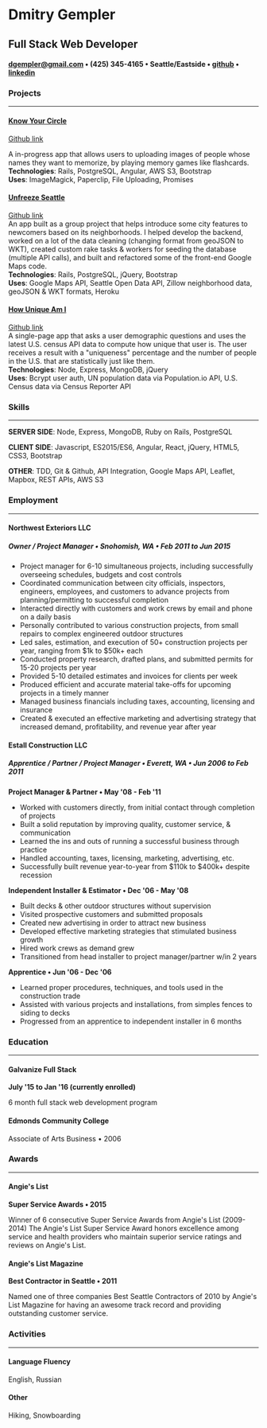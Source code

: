 # Dmitry Gempler
## Full Stack Web Developer

#### [dgempler@gmail.com](mailto:dgempler@gmail.com) • (425) 345-4165 • Seattle/Eastside • [github](http://www.github.com/DGempler) • [linkedin](http://linkedin.com/in/dgempler)

### Projects
---
#### [Know Your Circle](https://knowyourcircle.herokuapp.com/)
[Github link](https://github.com/DGempler/know-your-circle)

A in-progress app that allows users to uploading images of people whose names they want to memorize, by playing memory games like flashcards.
<br/>
**Technologies**: Rails, PostgreSQL, Angular, AWS S3, Bootstrap
<br/>
**Uses**: ImageMagick, Paperclip, File Uploading, Promises

#### [Unfreeze Seattle](http://unfreeze-seattle.herokuapp.com/)
[Github link](https://github.com/lionel-lints/unfreeze-seattle)
<br/>
An app built as a group project that helps introduce some city features to newcomers based on its neighborhoods. I helped develop the backend, worked on a lot of the data cleaning (changing format from geoJSON to WKT), created custom rake tasks & workers for seeding the database (multiple API calls), and built and refactored some of the front-end Google Maps code.
<br/>
**Technologies**: Rails, PostgreSQL, jQuery, Bootstrap
<br/>
**Uses**: Google Maps API, Seattle Open Data API, Zillow neighborhood data, geoJSON & WKT formats, Heroku

#### [How Unique Am I](http://howuniqueami.herokuapp.com/)
[Github link](https://github.com/DGempler/howUniqueAmI)
<br/>
A single-page app that asks a user demographic questions and uses the latest U.S. census API data to compute how unique that user is. The user receives a result with a "uniqueness" percentage and the number of people in the U.S. that are statistically just like them.
<br/>
**Technologies**: Node, Express, MongoDB, jQuery
<br/>
**Uses**:  Bcrypt user auth, UN population data via Population.io API, U.S. Census data via Census Reporter API

### Skills
---
**SERVER SIDE**: Node, Express,  MongoDB, Ruby on Rails, PostgreSQL

**CLIENT SIDE**: Javascript, ES2015/ES6,  Angular, React, jQuery,  HTML5, CSS3, Bootstrap

**OTHER**: TDD, Git & Github,  API Integration, Google Maps API,  Leaflet, Mapbox, REST APIs, AWS S3

### Employment
---
#### Northwest Exteriors LLC
##### Owner / Project Manager • Snohomish, WA • Feb 2011 to Jun 2015

- Project manager for 6-10 simultaneous projects, including successfully overseeing schedules, budgets and cost controls
- Coordinated communication between city officials, inspectors, engineers, employees, and customers to advance projects from planning/permitting to successful completion
- Interacted directly with customers and work crews by email and phone on a daily basis
- Personally contributed to various construction projects, from small repairs to complex engineered outdoor structures
- Led sales, estimation, and execution of 50+ construction projects per year, ranging from $1k to $50k+ each
- Conducted property research, drafted plans, and submitted permits for 15-20 projects per year
- Provided 5-10 detailed estimates and invoices for clients per week
- Produced efficient and accurate material take-offs for upcoming projects in a timely manner
- Managed business financials including taxes, accounting, licensing and insurance
- Created & executed an effective marketing and advertising strategy that increased demand, profitability, and revenue year after year

#### Estall Construction LLC
##### Apprentice / Partner / Project Manager • Everett, WA • Jun 2006 to Feb 2011

**Project Manager & Partner • May '08 - Feb '11**
<br>
- Worked with customers directly, from initial contact through completion of projects
- Built a solid reputation by improving quality, customer service, & communication
- Learned the ins and outs of running a successful business through practice
- Handled accounting, taxes, licensing, marketing, advertising, etc.
- Successfully built revenue year-to-year from $110k to $400k+ despite recession

**Independent Installer & Estimator • Dec '06 - May '08**
<br>
- Built decks & other outdoor structures without supervision
- Visited prospective customers and submitted proposals
- Created new advertising in order to attract new business
- Developed effective marketing strategies that stimulated business growth
- Hired work crews as demand grew
- Transitioned from head installer to project manager/partner w/in 2 years

**Apprentice • Jun '06 - Dec '06**
<br>
- Learned proper procedures, techniques, and tools used in the construction trade
- Assisted with various projects and installations, from simples fences to siding to decks
- Progressed from an apprentice to independent installer in 6 months

### Education
---
#### Galvanize Full Stack
**July '15 to Jan '16 (currently enrolled)**

6 month full stack web development program

#### Edmonds Community College

Associate of Arts Business • 2006

### Awards
---
#### Angie's List
**Super Service Awards • 2015**

Winner of 6 consecutive Super Service Awards from Angie's List (2009-2014)
The Angie's List Super Service Award honors excellence among service and health providers who maintain superior service ratings and reviews on Angie's List.
#### Angie's List Magazine
**Best Contractor in Seattle • 2011**

Named one of three companies Best Seattle Contractors of 2010 by Angie's List Magazine for having an awesome track record and providing outstanding customer service.

### Activities
---
#### Language Fluency
English, Russian

#### Other
Hiking, Snowboarding
